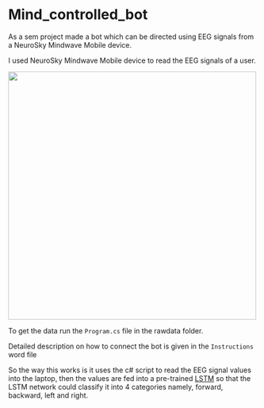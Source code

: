 # Mind_controlled_bot
As a sem project made a bot which can be directed using EEG signals from a NeuroSky Mindwave Mobile device.

I used NeuroSky Mindwave Mobile device to read the EEG signals of a user.

<img src="https://images-na.ssl-images-amazon.com/images/I/71zoF122ogL._SL1500_.jpg" width="500">

To get the data run the <code>Program.cs</code> file in the rawdata folder.

Detailed description on how to connect the bot is given in the <code>Instructions</code> word file

So the way this works is it uses the c# script to read the EEG signal values into the laptop, then the values are fed into a pre-trained [LSTM](https://en.wikipedia.org/wiki/Long_short-term_memory) so that the LSTM network could classify it into 4 categories namely, forward, backward, left and right.
